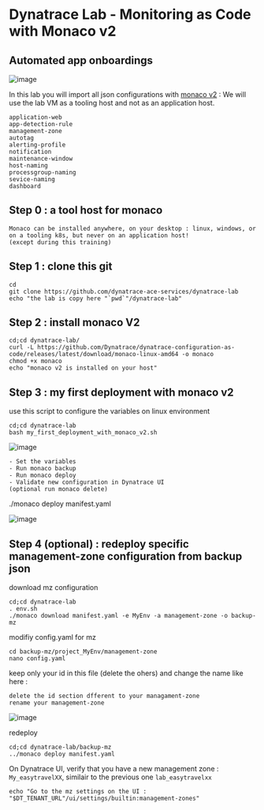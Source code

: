 #  Dynatrace Lab - Monitoring as Code with Monaco v2
## Automated app onboardings
![image](https://user-images.githubusercontent.com/40337213/234709083-8521cd8d-001d-4cdb-ad79-bda704477057.png)

In this lab you will import all json configurations with [monaco v2](https://www.dynatrace.com/support/help/manage/configuration-as-code) : 
We will use the lab VM as a tooling host and not as an application host.      

    application-web
    app-detection-rule
    management-zone
    autotag
    alerting-profile
    notification
    maintenance-window
    host-naming
    processgroup-naming
    sevice-naming
    dashboard
    

## Step 0 : a tool host for monaco 

    Monaco can be installed anywhere, on your desktop : linux, windows, or on a tooling k8s, but never on an application host! 
    (except during this training)

## Step 1 : clone this git  

    cd
    git clone https://github.com/dynatrace-ace-services/dynatrace-lab
    echo "the lab is copy here "`pwd`"/dynatrace-lab"
    

## Step 2 : install monaco V2

    cd;cd dynatrace-lab/
    curl -L https://github.com/Dynatrace/dynatrace-configuration-as-code/releases/latest/download/monaco-linux-amd64 -o monaco
    chmod +x monaco
    echo "monaco v2 is installed on your host"
    
## Step 3 : my first deployment with monaco v2 
use this script to configure the variables on linux environment   

    cd;cd dynatrace-lab
    bash my_first_deployment_with_monaco_v2.sh

![image](https://user-images.githubusercontent.com/40337213/234709653-0d377eea-7bf7-4bac-b49c-bf5b19414a89.png)

    - Set the variables
    - Run monaco backup
    - Run monaco deploy
    - Validate new configuration in Dynatrace UI
    (optional run monaco delete)
    
./monaco deploy manifest.yaml  

![image](https://user-images.githubusercontent.com/40337213/234711096-84d29528-21ba-4e4a-8f91-7af592f81e2e.png)

## Step 4 (optional) : redeploy specific management-zone configuration from backup json 

download mz configuration 

    cd;cd dynatrace-lab
    . env.sh
    ./monaco download manifest.yaml -e MyEnv -a management-zone -o backup-mz
    
modifiy config.yaml for mz

    cd backup-mz/project_MyEnv/management-zone
    nano config.yaml

keep only your id in this file (delete the ohers) and change the name like here : 
    
    delete the id section dfferent to your managament-zone
    rename your management-zone
    
![image](https://user-images.githubusercontent.com/40337213/231716709-8bf56d5c-df96-4b50-95b2-9ed2a8a8f577.png)

 redeploy 
    
    cd;cd dynatrace-lab/backup-mz
    ../monaco deploy manifest.yaml
    
On Dynatrace UI, verify that you have a new management zone : `My_easytravelXX`, similair to the previous one `lab_easytravelxx`

    echo "Go to the mz settings on the UI : "$DT_TENANT_URL"/ui/settings/builtin:management-zones"
